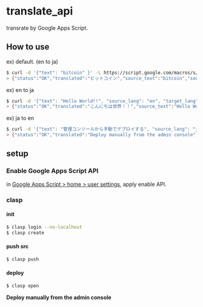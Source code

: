 # translate_api
transrate by Google Apps Script.

## How to use
ex) default. (en to ja)
```sh
$ curl -d '{"text": "bitcoin" }' -L https://script.google.com/macros/s/XXXXXXXXXXXXXXXXXXXXXXXXXXX/exec
> {"status":"OK","translated":"ビットコイン","source_text":"bitcoin","source_lang":"en","target_lang":"ja"}
```

ex) en to ja
```sh
$ curl -d '{"text": "Hello World!!", "source_lang": "en", "target_lang": "ja" }' -L https://script.google.com/macros/s/XXXXXXXXXXXXXXXXXXXXXXXXXXX/exec
> {"status":"OK","translated":"こんにちは世界！！","source_text":"Hello World!!","source_lang":"en","target_lang":"ja"}
```

ex) ja to en
```sh
$ curl -d '{"text": "管理コンソールから手動でデプロイする", "source_lang": "ja", "target_lang": "en" }' -L https://script.google.com/macros/s/XXXXXXXXXXXXXXXXXXXXXXXXXXX/exec
> {"status":"OK","translated":"Deploy manually from the admin console","source_text":"管理コンソールから手動でデプロイする","source_lang":"ja","target_lang":"en"}
```

## setup

### Enable Google Apps Script API
in [Google Apps Script > home > user settings](https://script.google.com/u/0/home/usersettings), apply enable API.  

### clasp
#### init

```sh
$ clasp login --no-localhost
$ clasp create
```

#### push src

```sh
$ clasp push
```

#### deploy

```sh
$ clasp open
```

**Deploy manually from the admin console**



